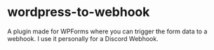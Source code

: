 # wordpress-to-webhook
A plugin made for WPForms where you can trigger the form data to a webhook. I use it personally for a Discord Webhook.
